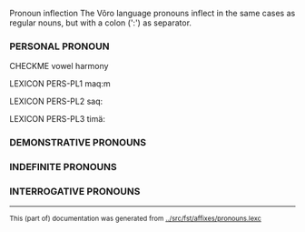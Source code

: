 Pronoun inflection
The Võro language pronouns inflect in the same cases as regular
nouns, but with a colon (':') as separator.




### PERSONAL PRONOUN


CHECKME vowel harmony







 LEXICON PERS-PL1  maq:m

 LEXICON PERS-PL2  saq:

 LEXICON PERS-PL3  timä:





### DEMONSTRATIVE PRONOUNS










### INDEFINITE PRONOUNS








### INTERROGATIVE PRONOUNS




















* * *
<small>This (part of) documentation was generated from [../src/fst/affixes/pronouns.lexc](http://github.com/giellalt/lang-vro/blob/main/../src/fst/affixes/pronouns.lexc)</small>